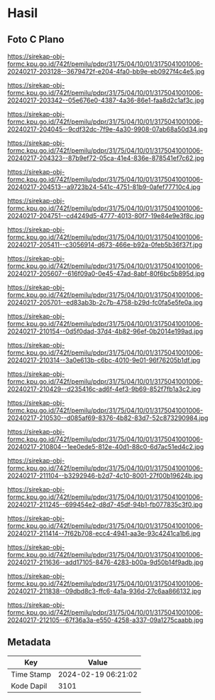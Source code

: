 # Hasil

## Foto C Plano

https://sirekap-obj-formc.kpu.go.id/742f/pemilu/pdpr/31/75/04/10/01/3175041001006-20240217-203128--3679472f-e204-4fa0-bb9e-eb0927f4c4e5.jpg

https://sirekap-obj-formc.kpu.go.id/742f/pemilu/pdpr/31/75/04/10/01/3175041001006-20240217-203342--05e676e0-4387-4a36-86e1-faa8d2c1af3c.jpg

https://sirekap-obj-formc.kpu.go.id/742f/pemilu/pdpr/31/75/04/10/01/3175041001006-20240217-204045--9cdf32dc-7f9e-4a30-9908-07ab68a50d34.jpg

https://sirekap-obj-formc.kpu.go.id/742f/pemilu/pdpr/31/75/04/10/01/3175041001006-20240217-204323--87b9ef72-05ca-41e4-836e-878541ef7c62.jpg

https://sirekap-obj-formc.kpu.go.id/742f/pemilu/pdpr/31/75/04/10/01/3175041001006-20240217-204513--a9723b24-541c-4751-81b9-0afef77710c4.jpg

https://sirekap-obj-formc.kpu.go.id/742f/pemilu/pdpr/31/75/04/10/01/3175041001006-20240217-204751--cd4249d5-4777-4013-80f7-19e84e9e3f8c.jpg

https://sirekap-obj-formc.kpu.go.id/742f/pemilu/pdpr/31/75/04/10/01/3175041001006-20240217-205411--c3056914-d673-466e-b92a-0feb5b36f37f.jpg

https://sirekap-obj-formc.kpu.go.id/742f/pemilu/pdpr/31/75/04/10/01/3175041001006-20240217-205607--616f09a0-0e45-47ad-8abf-80f6bc5b895d.jpg

https://sirekap-obj-formc.kpu.go.id/742f/pemilu/pdpr/31/75/04/10/01/3175041001006-20240217-205701--ed83ab3b-2c7b-4758-b29d-fc0fa5e5fe0a.jpg

https://sirekap-obj-formc.kpu.go.id/742f/pemilu/pdpr/31/75/04/10/01/3175041001006-20240217-210154--0d5f0dad-37d4-4b82-96ef-0b2014e199ad.jpg

https://sirekap-obj-formc.kpu.go.id/742f/pemilu/pdpr/31/75/04/10/01/3175041001006-20240217-210314--3a0e613b-c6bc-4010-9e01-96f76205b1df.jpg

https://sirekap-obj-formc.kpu.go.id/742f/pemilu/pdpr/31/75/04/10/01/3175041001006-20240217-210429--d235416c-ad6f-4ef3-9b69-852f7fb1a3c2.jpg

https://sirekap-obj-formc.kpu.go.id/742f/pemilu/pdpr/31/75/04/10/01/3175041001006-20240217-210530--d085af69-8376-4b82-83d7-52c873290984.jpg

https://sirekap-obj-formc.kpu.go.id/742f/pemilu/pdpr/31/75/04/10/01/3175041001006-20240217-210804--1ee0ede5-812e-40d1-88c0-6d7ac51ed4c2.jpg

https://sirekap-obj-formc.kpu.go.id/742f/pemilu/pdpr/31/75/04/10/01/3175041001006-20240217-211104--b3292946-b2d7-4c10-8001-27f00b19624b.jpg

https://sirekap-obj-formc.kpu.go.id/742f/pemilu/pdpr/31/75/04/10/01/3175041001006-20240217-211245--699454e2-d8d7-45df-94b1-fb077835c3f0.jpg

https://sirekap-obj-formc.kpu.go.id/742f/pemilu/pdpr/31/75/04/10/01/3175041001006-20240217-211414--7f62b708-ecc4-4941-aa3e-93c4241ca1b6.jpg

https://sirekap-obj-formc.kpu.go.id/742f/pemilu/pdpr/31/75/04/10/01/3175041001006-20240217-211636--add17105-8476-4283-b00a-9d50b14f9adb.jpg

https://sirekap-obj-formc.kpu.go.id/742f/pemilu/pdpr/31/75/04/10/01/3175041001006-20240217-211838--09dbd8c3-ffc6-4a1a-936d-27c6aa866132.jpg

https://sirekap-obj-formc.kpu.go.id/742f/pemilu/pdpr/31/75/04/10/01/3175041001006-20240217-212105--67f36a3a-e550-4258-a337-09a1275caabb.jpg


## Metadata

| Key        | Value               |
| ---------- | ------------------- |
| Time Stamp | 2024-02-19 06:21:02 |
| Kode Dapil | 3101                |



